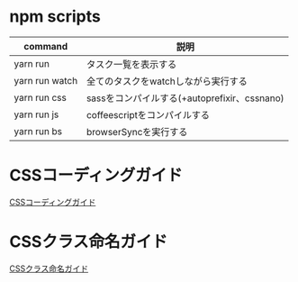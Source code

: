 # npm scripts
command|説明
---|---
yarn run|タスク一覧を表示する
yarn run watch|全てのタスクをwatchしながら実行する
yarn run css|sassをコンパイルする(+autoprefixir、cssnano)
yarn run js|coffeescriptをコンパイルする
yarn run bs|browserSyncを実行する

# CSSコーディングガイド
[CSSコーディングガイド](./css-cording-guide.md)

# CSSクラス命名ガイド
[CSSクラス命名ガイド](./css-class-naming-guide.md)